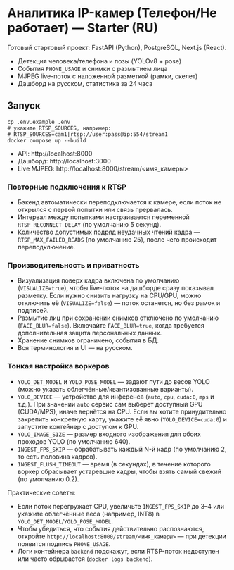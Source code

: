 # Аналитика IP-камер (Телефон/Не работает) — Starter (RU)

Готовый стартовый проект: FastAPI (Python), PostgreSQL, Next.js (React).
- Детекция человека/телефона и позы (YOLOv8 + pose)
- События `PHONE_USAGE` и снимки с размытием лица
- MJPEG live-поток с наложенной разметкой (рамки, скелет)
- Дашборд на русском, статистика за 24 часа

## Запуск
```
cp .env.example .env
# укажите RTSP_SOURCES, например:
# RTSP_SOURCES=cam1|rtsp://user:pass@ip:554/stream1
docker compose up --build
```

- API: http://localhost:8000
- Дашборд: http://localhost:3000
- Live MJPEG: http://localhost:8000/stream/<имя_камеры>

### Повторные подключения к RTSP
- Бэкенд автоматически переподключается к камере, если поток не открылся с первой попытки или связь прервалась.
- Интервал между попытками настраивается переменной `RTSP_RECONNECT_DELAY` (по умолчанию 5 секунд).
- Количество допустимых подряд неудачных чтений кадра — `RTSP_MAX_FAILED_READS` (по умолчанию 25), после чего происходит переподключение.

### Производительность и приватность
- Визуализация поверх кадра включена по умолчанию (`VISUALIZE=true`), чтобы live-поток на дашборде сразу показывал разметку. Если нужно снизить нагрузку на CPU/GPU, можно отключить её (`VISUALIZE=false`) — поток останется, но без рамок и подписей.
- Размытие лиц при сохранении снимков отключено по умолчанию (`FACE_BLUR=false`). Включайте `FACE_BLUR=true`, когда требуется дополнительная защита персональных данных.
- Хранение снимков ограничено, события в БД.
- Вся терминология и UI — на русском.

### Тонкая настройка воркеров
- `YOLO_DET_MODEL` и `YOLO_POSE_MODEL` — задают пути до весов YOLO (можно указать облегчённые/квантизованные варианты).
- `YOLO_DEVICE` — устройство для инференса (`auto`, `cpu`, `cuda:0`, `mps` и т.д.). При значении `auto` сервис сам выберет доступный GPU (CUDA/MPS), иначе вернётся на CPU. Если вы хотите принудительно закрепить конкретную карту, укажите её явно (`YOLO_DEVICE=cuda:0`) и запустите контейнер с доступом к GPU.
- `YOLO_IMAGE_SIZE` — размер входного изображения для обоих проходов YOLO (по умолчанию 640).
- `INGEST_FPS_SKIP` — обрабатывать каждый N-й кадр (по умолчанию 2, то есть половина кадров).
- `INGEST_FLUSH_TIMEOUT` — время (в секундах), в течение которого воркер сбрасывает устаревшие кадры, чтобы взять самый свежий (по умолчанию 0.2).

Практические советы:
- Если поток перегружает CPU, увеличьте `INGEST_FPS_SKIP` до 3–4 или укажите облегчённые веса (например, INT8) в `YOLO_DET_MODEL`/`YOLO_POSE_MODEL`.
- Чтобы убедиться, что события действительно распознаются, откройте `http://localhost:8000/stream/<имя_камеры>` — при детекции появится подпись `PHONE_USAGE`.
- Логи контейнера `backend` подскажут, если RTSP-поток недоступен или часто обрывается (`docker logs backend`).
